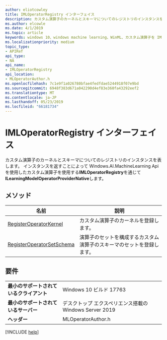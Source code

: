 ```yaml
---
author: eliotcowley
title: IMLOperatorRegistry インターフェイス
description: カスタム演算子のカーネルとスキーマについてのレジストリのインスタンスを表します。
ms.author: elcowle
ms.date: 4/1/2019
ms.topic: article
keywords: windows 10、windows machine learning、WinML、カスタム演算子を IMLOperatorRegistry
ms.localizationpriority: medium
topic_type:
- APIRef
api_type:
- NA
api_name:
- IMLOperatorRegistry
api_location:
- MLOperatorAuthor.h
ms.openlocfilehash: 7c1e9f1a026780bfae4fedfdae5244918f07e9bd
ms.sourcegitcommit: 6948f383d671a042290d4ef83e360fa43292eef2
ms.translationtype: MT
ms.contentlocale: ja-JP
ms.lasthandoff: 05/23/2019
ms.locfileid: "66181734"
---
```

# <a name="imloperatorregistry-interface"></a>IMLOperatorRegistry インターフェイス

カスタム演算子のカーネルとスキーマについてのレジストリのインスタンスを表します。 インスタンスを返すことによって Windows.AI.MachineLearning Api を使用したカスタム演算子を使用する**IMLOperatorRegistry**を通じて**ILearningModelOperatorProviderNative**します。

## <a name="methods"></a>メソッド

| 名前 | 説明 |
|------|-------------|
| [RegisterOperatorKernel](IMLOperatorRegistry_RegisterOperatorKernel.md) | カスタム演算子のカーネルを登録します。 |
| [RegisterOperatorSetSchema](IMLOperatorRegistry_RegisterOperatorSetSchema.md) | 演算子のセットを構成するカスタム演算子のスキーマのセットを登録します。 |

## <a name="requirements"></a>要件

| | |
|-|-|
| **最小のサポートされているクライアント** | Windows 10 ビルド 17763 |
| **最小のサポートされているサーバー** | デスクトップ エクスペリエンス搭載の Windows Server 2019 |
| **ヘッダー** | MLOperatorAuthor.h |

[!INCLUDE [help](../../includes/get-help.md)]
